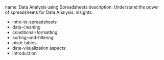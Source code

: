name: Data Analysis using Spreadsheets
description: Understand the power of spreadsheets for Data Analysis.
insights:
  - intro-to-spreadsheets
  - data-cleaning
  - conditional-formatting
  - sorting-and-filtering
  - pivot-tables
  - data-visualization
aspects:
  - introduction